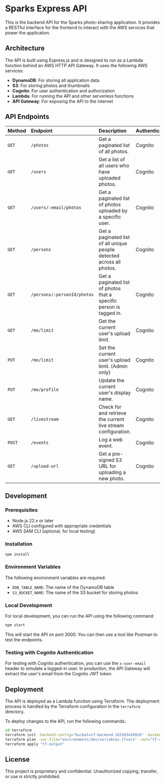 # Sparks Express API

This is the backend API for the Sparks photo-sharing application. It provides a RESTful interface for the frontend to interact with the AWS services that power the application.

## Architecture

The API is built using Express.js and is designed to run as a Lambda function behind an AWS HTTP API Gateway. It uses the following AWS services:

- **DynamoDB**: For storing all application data
- **S3**: For storing photos and thumbnails
- **Cognito**: For user authentication and authorization
- **Lambda**: For running the API and other serverless functions
- **API Gateway**: For exposing the API to the internet

## API Endpoints

| Method | Endpoint                               | Description                                                                 | Authentication |
| :----- | :------------------------------------- | :-------------------------------------------------------------------------- | :------------- |
| `GET`  | `/photos`                              | Get a paginated list of all photos.                                         | Cognito        |
| `GET`  | `/users`                               | Get a list of all users who have uploaded photos.                           | Cognito        |
| `GET`  | `/users/:email/photos`                 | Get a paginated list of photos uploaded by a specific user.                 | Cognito        |
| `GET`  | `/persons`                             | Get a paginated list of all unique people detected across all photos.       | Cognito        |
| `GET`  | `/persons/:personId/photos`            | Get a paginated list of photos that a specific person is tagged in.         | Cognito        |
| `GET`  | `/me/limit`                            | Get the current user's upload limit.                                        | Cognito        |
| `PUT`  | `/me/limit`                            | Set the current user's upload limit. (Admin only)                           | Cognito        |
| `PUT`  | `/me/profile`                          | Update the current user's display name.                                     | Cognito        |
| `GET`  | `/livestream`                          | Check for and retrieve the current live stream configuration.               | Cognito        |
| `POST` | `/events`                              | Log a web event.                                                            | Cognito        |
| `GET`  | `/upload-url`                          | Get a pre-signed S3 URL for uploading a new photo.                          | Cognito        |

## Development

### Prerequisites

- Node.js 22.x or later
- AWS CLI configured with appropriate credentials
- AWS SAM CLI (optional, for local testing)

### Installation

```bash
npm install
```

### Environment Variables

The following environment variables are required:

- `DDB_TABLE_NAME`: The name of the DynamoDB table
- `S3_BUCKET_NAME`: The name of the S3 bucket for storing photos

### Local Development

For local development, you can run the API using the following command:

```bash
npm start
```

This will start the API on port 3000. You can then use a tool like Postman to test the endpoints.

### Testing with Cognito Authentication

For testing with Cognito authentication, you can use the `x-user-email` header to simulate a logged-in user. In production, the API Gateway will extract the user's email from the Cognito JWT token.

## Deployment

The API is deployed as a Lambda function using Terraform. The deployment process is handled by the Terraform configuration in the `terraform` directory.

To deploy changes to the API, run the following commands:

```bash
cd terraform
terraform init -backend-config="bucket=tf-backend-183103430916" -backend-config="key=sparks/dev/terraform.tfstate" -backend-config="region=ap-south-1"
terraform plan -var-file="environments/dev/variables.tfvars" -out="tf-output"
terraform apply "tf-output"
```

## License

This project is proprietary and confidential. Unauthorized copying, transfer, or use is strictly prohibited.
